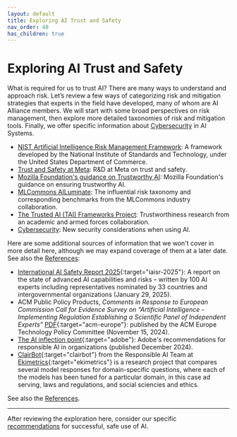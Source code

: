```yaml
---
layout: default
title: Exploring AI Trust and Safety
nav_order: 40
has_children: true
---
```


# Exploring AI Trust and Safety

What is required for us to trust AI? There are many ways to understand and approach risk. Let’s review a few ways of categorizing risk and mitigation strategies that experts in the field have developed, many of whom are AI Alliance members. We will start with some broad perspectives on risk management, then explore more detailed taxonomies of risk and mitigation tools. Finally, we offer specific information about [Cybersecurity]({{site.baseurl}}/glossary#cybersecurity) in AI Systems.

* [NIST Artificial Intelligence Risk Management Framework]({{site.baseurl}}/exploring/nist-risk-framework): A framework developed by the National Institute of Standards and Technology, under the United States Department of Commerce.
* [Trust and Safety at Meta]({{site.baseurl}}/exploring/meta-trust-safety): R&D at Meta on trust and safety.
* [Mozilla Foundation's guidance on Trustworthy AI]({{site.baseurl}}/exploring/mozilla-trustworthy-ai): Mozilla Foundation's guidance on ensuring trustworthy AI.
* [MLCommons AILuminate]({{site.baseurl}}/exploring/mlcommons-ailuminate): The influential risk taxonomy and corresponding benchmarks from the MLCommons industry collaboration.
* [The Trusted AI (TAI) Frameworks Project]({{site.baseurl}}/exploring/tai-frameworks): Trustworthiness research from an academic and armed forces collaboration.
* [Cybersecurity]({{site.baseurl}}/exploring/cybersecurity): New security considerations when using AI.
	
Here are some additional sources of information that we won't cover in more detail here, although we may expand coverage of them at a later date. See also the [References]({{site.baseurl}}/references):

* [International AI Safety Report 2025](https://www.gov.uk/government/publications/international-ai-safety-report-2025){:target="iaisr-2025"}: A report on the state of advanced AI capabilities and risks – written by 100 AI experts including representatives nominated by 33 countries and intergovernmental organizations (January 29, 2025).
* ACM Public Policy Products, _Comments in Response to European Commission Call for Evidence Survey on “Artificial Intelligence - Implementing Regulation Establishing a Scientific Panel of Independent Experts”_ [PDF](https://www.acm.org/binaries/content/assets/public-policy/acm-europetpc-consultation-2024---general-purpose-ai-code-of-practice.pdf){:target="acm-europe"}: published by the ACM Europe Technology Policy Committee (November 15, 2024).
* [The AI inflection point](https://www.adobe.com/acrobat/business/reports/sdk/ai-inflection-point.html){:target="adobe"}: Adobe's recommendations for responsible AI in organizations (published December 2024).
* [ClairBot](https://clair.bot/){:target="clairbot"} from the Responsible AI Team at [Ekimetrics](https://ekimetrics.com/){:target="ekimetrics"} is a research project that compares several model responses for domain-specific questions, where each of the models has been tuned for a particular domain, in this case ad serving, laws and regulations, and social sciencies and ethics.

See also the [References]({{site.baseurl}}/references).

---

After reviewing the exploration here, consider our specific [recommendations]({{site.baseurl}}/safety-recommendations/safety-recommendations) for successful, safe use of AI.
